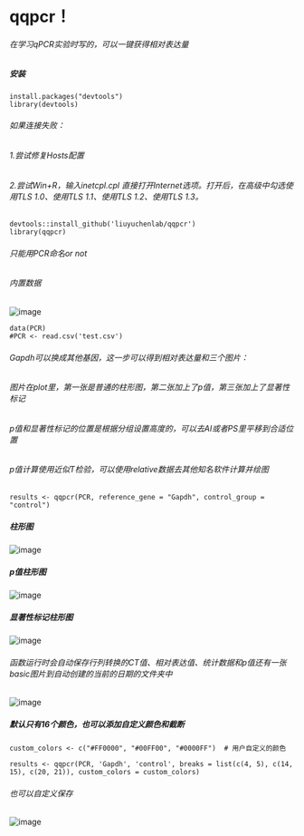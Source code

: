 # qqpcr！ 
###### 在学习qPCR实验时写的，可以一键获得相对表达量
##### 安装

```
install.packages("devtools")
library(devtools)
```

###### 如果连接失败：  
###### 1.尝试修复Hosts配置  
###### 2.尝试Win+R，输入inetcpl.cpl 直接打开Internet选项。打开后，在高级中勾选使用TLS 1.0、使用TLS 1.1、使用TLS 1.2、使用TLS 1.3。

```
devtools::install_github('liuyuchenlab/qqpcr')  
library(qqpcr)  
```
###### 只能用PCR命名or not  
###### 内置数据
![image](https://github.com/user-attachments/assets/0b8f0d0c-0fb2-4477-bd63-0cf6e0f4c88f)


```
data(PCR)
#PCR <- read.csv('test.csv')  
```
###### Gapdh可以换成其他基因，这一步可以得到相对表达量和三个图片：  

###### 图片在plot里，第一张是普通的柱形图，第二张加上了p值，第三张加上了显著性标记 
###### p值和显著性标记的位置是根据分组设置高度的，可以去AI或者PS里平移到合适位置
###### p值计算使用近似T检验，可以使用relative数据去其他知名软件计算并绘图
```
results <- qqpcr(PCR, reference_gene = "Gapdh", control_group = "control")  
```
##### 柱形图  
![image](https://github.com/user-attachments/assets/e88aaf11-bacf-46d7-bea7-db0787323342)

##### p值柱形图  
![image](https://github.com/user-attachments/assets/6498d295-17fe-4fc0-ad6c-c0fdf9a4f439)

##### 显著性标记柱形图  
![image](https://github.com/user-attachments/assets/0bd87dce-9cad-432c-8626-0d473a13eb75)

###### 函数运行时会自动保存行列转换的CT值、相对表达值、统计数据和p值还有一张basic图片到自动创建的当前的日期的文件夹中
![image](https://github.com/user-attachments/assets/5f8052c7-84cc-4bd9-92d3-ca7012261c1b)

##### 默认只有16个颜色，也可以添加自定义颜色和截断
```
custom_colors <- c("#FF0000", "#00FF00", "#0000FF")  # 用户自定义的颜色

results <- qqpcr(PCR, 'Gapdh', 'control', breaks = list(c(4, 5), c(14, 15), c(20, 21)), custom_colors = custom_colors)
```
###### 也可以自定义保存
![image](https://github.com/user-attachments/assets/b661ec38-b609-431c-b799-658d3f0577bc)







